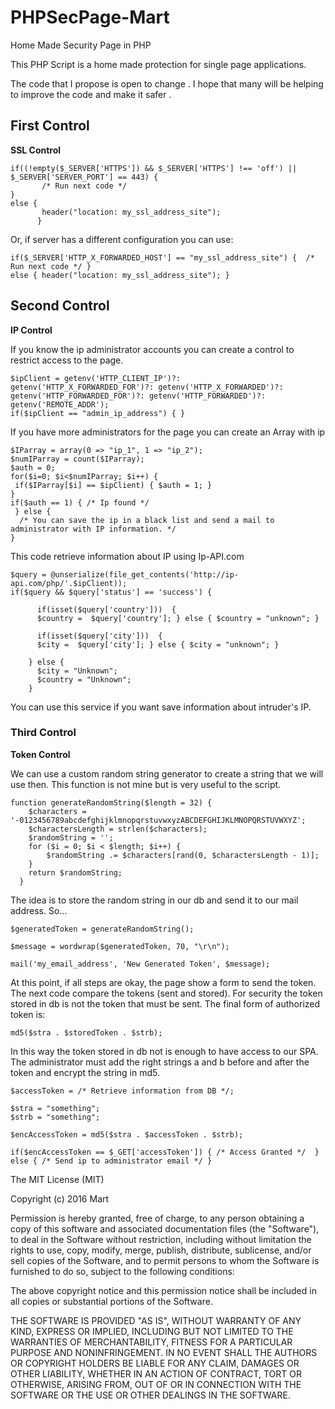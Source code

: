 # PHPSecPage-Mart
Home Made Security Page in PHP

This PHP Script is a home made protection for single page applications. 

The code that I propose is open to change . I hope that many will be helping to improve the code and make it safer .

<h2>First Control</h2>
<strong>SSL Control</strong>

```
if((!empty($_SERVER['HTTPS']) && $_SERVER['HTTPS'] !== 'off') || $_SERVER['SERVER_PORT'] == 443) {  
       /* Run next code */ 
} 
else { 
       header("location: my_ssl_address_site"); 
      } 
```
<p>Or, if server has a different configuration you can use:</p>

```
if($_SERVER['HTTP_X_FORWARDED_HOST'] == "my_ssl_address_site") {  /* Run next code */ } 
else { header("location: my_ssl_address_site"); } 
```

<h2>Second Control</h2>
<strong>IP Control</strong>
<p>If you know the ip administrator accounts you can create a control to restrict access to the page.</p>

```
$ipClient = getenv('HTTP_CLIENT_IP')?: getenv('HTTP_X_FORWARDED_FOR')?: getenv('HTTP_X_FORWARDED')?: getenv('HTTP_FORWARDED_FOR')?: getenv('HTTP_FORWARDED')?: getenv('REMOTE_ADDR'); 
if($ipClient == "admin_ip_address") { } 
```

<p>If you have more administrators for the page you can create an Array with ip</p>

```
$IParray = array(0 => "ip_1", 1 => "ip_2");
$numIParray = count($IParray);
$auth = 0;
for($i=0; $i<$numIParray; $i++) { 
 if($IParray[$i] == $ipClient) { $auth = 1; }
}
if($auth == 1) { /* Ip found */ 
 } else { 
  /* You can save the ip in a black list and send a mail to administrator with IP information. */
}
```
<p> This code retrieve information about IP using Ip-API.com</p>

```
$query = @unserialize(file_get_contents('http://ip-api.com/php/'.$ipClient));
if($query && $query['status'] == 'success') {
	  
	  if(isset($query['country']))  {
	  $country =  $query['country']; } else { $country = "unknown"; }
	  
	  if(isset($query['city']))  {
	  $city =  $query['city']; } else { $city = "unknown"; }
	  
	} else {
	  $city = "Unknown";
	  $country = "Unknown";
	}
```
<p> You can use this service if you want save information about intruder's IP. </p>

<h3>Third Control</h3>
<strong>Token Control</strong>

<p>We can use a custom random string generator to create a string that we will use then. This function is not mine but is very useful to the script.</p>

```
function generateRandomString($length = 32) {
    $characters = '-0123456789abcdefghijklmnopqrstuvwxyzABCDEFGHIJKLMNOPQRSTUVWXYZ';
    $charactersLength = strlen($characters);
    $randomString = '';
    for ($i = 0; $i < $length; $i++) {
        $randomString .= $characters[rand(0, $charactersLength - 1)];
    }
    return $randomString;
  }
```
<p>The idea is to store the random string in our db and send it to our mail address. So...</p>

```
$generatedToken = generateRandomString();

$message = wordwrap($generatedToken, 70, "\r\n");

mail('my_email_address', 'New Generated Token', $message);
```
<p>At this point, if all steps are okay, the page show a form to send the token. 
The next code compare the tokens (sent and stored). For security the token stored in db is not the token that must be sent. The final form of authorized token is: </p>

```
md5($stra . $storedToken . $strb);
```
<p>In this way the token stored in db not is enough to have access to our SPA. The administrator must add the right strings a and b before and after the token and encrypt the string in md5.</p>

```
$accessToken = /* Retrieve information from DB */;

$stra = "something";
$strb = "something";

$encAccessToken = md5($stra . $accessToken . $strb);

if($encAccessToken == $_GET['accessToken']) { /* Access Granted */  } else { /* Send ip to administrator email */ }
```

The MIT License (MIT)

Copyright (c) 2016 Mart

Permission is hereby granted, free of charge, to any person obtaining a copy
of this software and associated documentation files (the "Software"), to deal
in the Software without restriction, including without limitation the rights
to use, copy, modify, merge, publish, distribute, sublicense, and/or sell
copies of the Software, and to permit persons to whom the Software is
furnished to do so, subject to the following conditions:

The above copyright notice and this permission notice shall be included in all
copies or substantial portions of the Software.

THE SOFTWARE IS PROVIDED "AS IS", WITHOUT WARRANTY OF ANY KIND, EXPRESS OR
IMPLIED, INCLUDING BUT NOT LIMITED TO THE WARRANTIES OF MERCHANTABILITY,
FITNESS FOR A PARTICULAR PURPOSE AND NONINFRINGEMENT. IN NO EVENT SHALL THE
AUTHORS OR COPYRIGHT HOLDERS BE LIABLE FOR ANY CLAIM, DAMAGES OR OTHER
LIABILITY, WHETHER IN AN ACTION OF CONTRACT, TORT OR OTHERWISE, ARISING FROM,
OUT OF OR IN CONNECTION WITH THE SOFTWARE OR THE USE OR OTHER DEALINGS IN THE
SOFTWARE.
